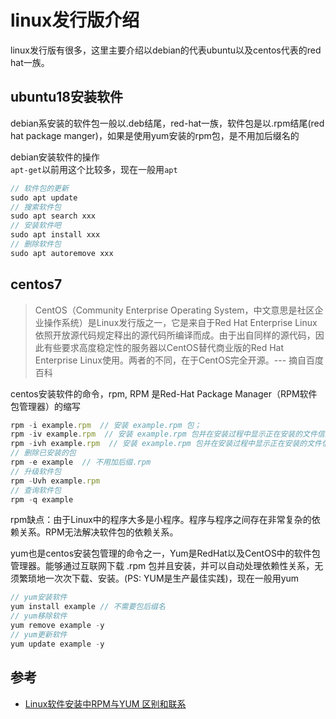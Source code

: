 # linux发行版介绍
linux发行版有很多，这里主要介绍以debian的代表ubuntu以及centos代表的red hat一族。

## ubuntu18安装软件  
debian系安装的软件包一般以.deb结尾，red-hat一族，软件包是以.rpm结尾(red hat package manger)，如果是使用yum安装的rpm包，是不用加后缀名的

debian安装软件的操作  
`apt-get`以前用这个比较多，现在一般用`apt`
```js
// 软件包的更新
sudo apt update
// 搜索软件包
sudo apt search xxx
// 安装软件吧
sudo apt install xxx
// 删除软件包
sudo apt autoremove xxx  
```

## centos7
> CentOS（Community Enterprise Operating System，中文意思是社区企业操作系统）是Linux发行版之一，它是来自于Red Hat Enterprise Linux依照开放源代码规定释出的源代码所编译而成。由于出自同样的源代码，因此有些要求高度稳定性的服务器以CentOS替代商业版的Red Hat Enterprise Linux使用。两者的不同，在于CentOS完全开源。--- 摘自百度百科

centos安装软件的命令，rpm, RPM 是Red-Hat Package Manager（RPM软件包管理器）的缩写
```js
rpm -i example.rpm  // 安装 example.rpm 包；
rpm -iv example.rpm  // 安装 example.rpm 包并在安装过程中显示正在安装的文件信息；
rpm -ivh example.rpm  // 安装 example.rpm 包并在安装过程中显示正在安装的文件信息及安装进度
// 删除已安装的包
rpm -e example  // 不用加后缀.rpm
// 升级软件包
rpm -Uvh example.rpm
// 查询软件包
rpm -q example
```
rpm缺点：由于Linux中的程序大多是小程序。程序与程序之间存在非常复杂的依赖关系。RPM无法解决软件包的依赖关系。

yum也是centos安装包管理的命令之一，Yum是RedHat以及CentOS中的软件包管理器。能够通过互联网下载 .rpm 包并且安装，并可以自动处理依赖性关系，无须繁琐地一次次下载、安装。(PS: YUM是生产最佳实践)，现在一般用yum
```js
// yum安装软件
yum install example // 不需要包后缀名
// yum移除软件
yum remove example -y
// yum更新软件
yum update example -y
```

## 参考
 - [Linux软件安装中RPM与YUM 区别和联系](https://www.cnblogs.com/LiuChunfu/p/8052890.html)
